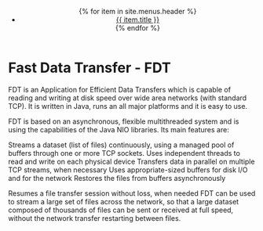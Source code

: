 <!doctype html>

<html lang="en">
<head>
  <meta charset="utf-8">
  <title>Fast Data Transfer - FDT</title>
</head>
<header>
  <nav>
    <ul>
      {% for item in site.menus.header %}
        <li><a href="{{ item.url }}">
          {{ item.title }}
        </a></li>
      {% endfor %}
    </ul>
  </nav>
</header>
<body>
<H1>Fast Data Transfer - FDT</H1>
FDT is an Application for Efficient Data Transfers which is capable of reading and writing at disk speed over wide area networks (with standard TCP). It is written in Java, runs an all major platforms and it is easy to use.

FDT is based on an asynchronous, flexible multithreaded system and is using the capabilities of the Java NIO libraries. Its main features are:

Streams a dataset (list of files) continuously, using a managed pool of buffers through one or more TCP sockets.
Uses independent threads to read and write on each physical device
Transfers data in parallel on multiple TCP streams, when necessary
Uses appropriate-sized buffers for disk I/O and for the network
Restores the files from buffers asynchronously

Resumes a file transfer session without loss, when needed
FDT can be used to stream a large set of files across the network, so that a large dataset composed of thousands of files can be sent or received at full speed, without the network transfer restarting between files.
</body>
</html>


